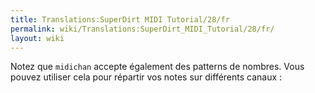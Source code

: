 ```yaml
---
title: Translations:SuperDirt MIDI Tutorial/28/fr
permalink: wiki/Translations:SuperDirt_MIDI_Tutorial/28/fr/
layout: wiki
---
```


Notez que `midichan` accepte également des patterns de nombres. Vous
pouvez utiliser cela pour répartir vos notes sur différents canaux :
